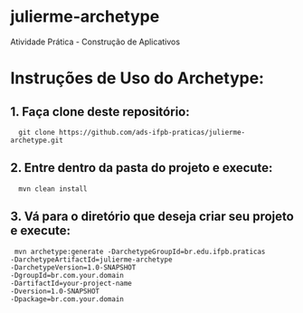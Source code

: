 # julierme-archetype
Atividade Prática - Construção de Aplicativos
# **Instruções de Uso do Archetype:**  

## 1. Faça clone deste repositório:  
  
	  git clone https://github.com/ads-ifpb-praticas/julierme-archetype.git  
    
## 2. Entre dentro da pasta do projeto e execute:  
  
	  mvn clean install  
      
## 3. Vá para o diretório que deseja criar seu projeto e execute:  
  
	 mvn archetype:generate -DarchetypeGroupId=br.edu.ifpb.praticas
    -DarchetypeArtifactId=julierme-archetype
    -DarchetypeVersion=1.0-SNAPSHOT
    -DgroupId=br.com.your.domain
    -DartifactId=your-project-name
    -Dversion=1.0-SNAPSHOT
    -Dpackage=br.com.your.domain
